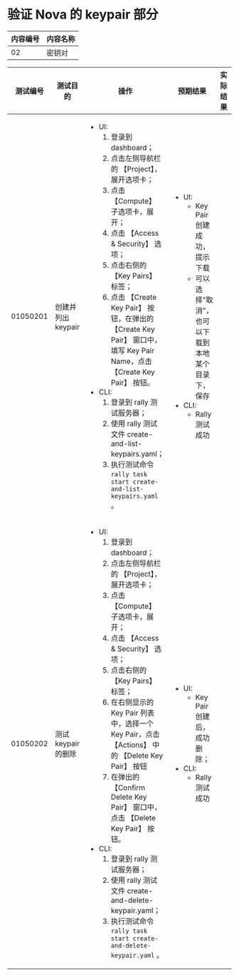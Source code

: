 # 验证 Nova 的 keypair 部分

|内容编号|内容名称|
|--------|--------|
|02|密钥对|


|测试编号|测试目的|操作|预期结果|实际结果|备注|Rally/Tempest/None|
|--------|--------|----|--------|--------|----|------------------|
|01050201|创建并列出 keypair|<ul><li>UI:<ol><li>登录到 dashboard；</li><li>点击左侧导航栏的 【Project】，展开选项卡；</li><li>点击 【Compute】 子选项卡，展开；</li><li>点击 【Access & Security】 选项；</li><li>点击右侧的 【Key Pairs】 标签；</li><li>点击 【Create Key Pair】 按钮，在弹出的 【Create Key Pair】 窗口中，填写 Key Pair Name，点击 【Create Key Pair】 按钮。</li></ol></li><li>CLI:<ol><li>登录到 rally 测试服务器；</li><li>使用 rally 测试文件 create-and-list-keypairs.yaml；</li><li>执行测试命令 <code>rally task start create-and-list-keypairs.yaml</code> 。</li></ol></li></ul>|<ul><li>UI:<ul><li>Key Pair 创建成功，提示下载</li><li>可以选择"取消"，也可以下载到本地某个目录下，保存</li></ul></li><li>CLI:<ul><li>Rally 测试成功</li></ul></li></ul>||<ul><li>执行 10 次，每次并行执行 2 个测试</li><li>每次创建 3 个 tenant，每个 tenant 包含 2 个 user</li></ul>|Rally:</br>create-and-list-keypairs.yaml|
|01050202|测试 keypair 的删除|<ul><li>UI:<ol><li>登录到 dashboard；</li><li>点击左侧导航栏的 【Project】，展开选项卡；</li><li>点击 【Compute】 子选项卡，展开；</li><li>点击 【Access & Security】 选项；</li><li>点击右侧的 【Key Pairs】 标签；</li><li>在右侧显示的 Key Pair 列表中，选择一个 Key Pair，点击 【Actions】 中的 【Delete Key Pair】 按钮</li><li>在弹出的 【Confirm Delete Key Pair】 窗口中，点击 【Delete Key Pair】 按钮。</li></ol></li><li>CLI:<ol><li>登录到 rally 测试服务器；</li><li>使用 rally 测试文件 create-and-delete-keypair.yaml；</li><li>执行测试命令 <code>rally task start create-and-delete-keypair.yaml</code> 。</li></ol></li></ul>|<ul><li>UI:<ul><li>Key Pair 创建后，成功删除；</li></ul></li><li>CLI:<ul><li>Rally 测试成功</li></ul></li></ul>||<ul><li>执行 10 次，每次并行执行 2 个测试</li><li>每次创建 3 个 tenant，每个 tenant 包含 2 个 user</li></ul>|Rally:</br>create-and-delete-keypair.yaml|
